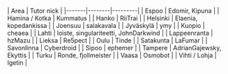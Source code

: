 | Area | Tutor nick |
|-------|--------|---------|
| Espoo | Edomir, Kipuna |
| Hamina / Kotka | Kummatus |
| Hanko	| RiiTrai |
| Helsinki | Elaenia, kopedankissa |
| Joensuu | salakavala |
| Jyväskylä | ymy |
| Kuopio | cheaea |
| Lahti	| loiste, singulariteetti, JohnDarkwind |
| Lappeenranta | hzMazu |
| Lieksa | Re5pect |
| Oulu | Tinde |
| Satakunta | LaFumar |
| Savonlinna | Cyberdroid |
| Sipoo | ephemer |
| Tampere | AdrianGajewsky, Ekyttis |
| Turku | Ronde, fjollmeister |
| Vaasa | Osmobot |
| Vihti / Lohja | Igetin |
